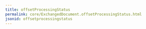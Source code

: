 ```yaml
---
title: offsetProcessingStatus
permalink: core/ExchangedDocument.offsetProcessingStatus.html
jsonid: offsetprocessingstatus
---
```

